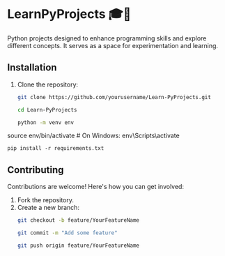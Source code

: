 # LearnPyProjects 🎓🐍
Python projects designed to enhance programming skills and explore different concepts. 
It serves as a space for experimentation and learning.


## Installation

1. Clone the repository:
   ```bash
   git clone https://github.com/yourusername/Learn-PyProjects.git

   cd Learn-PyProjects

   python -m venv env
source env/bin/activate  # On Windows: env\Scripts\activate

```pip install -r requirements.txt```

## Contributing

Contributions are welcome! Here's how you can get involved:
1. Fork the repository.
2. Create a new branch:
   ```bash
   git checkout -b feature/YourFeatureName

   git commit -m "Add some feature"

   git push origin feature/YourFeatureName
